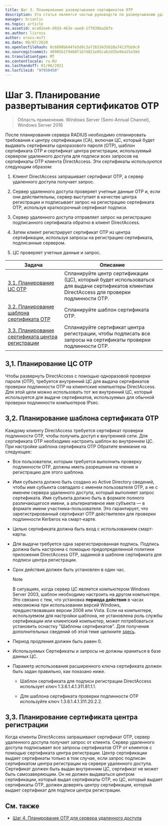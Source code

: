 ```yaml
---
title: Шаг 3. Планирование развертывания сертификатов OTP
description: Эта статья является частью руководств по развертыванию удаленного доступа с помощью проверки подлинности OTP в Windows Server 2016.
manager: brianlic
ms.topic: article
ms.assetid: eca02eeb-d92d-463e-aae0-1f7038ba26fe
ms.author: lizross
author: eross-msft
ms.date: 08/07/2020
ms.openlocfilehash: 8c6898b6447e5d8c3a72653435028a7413fbb9c9
ms.sourcegitcommit: 40905b1f9d68f1b7d821e05cab2d35e9b425e38d
ms.translationtype: MT
ms.contentlocale: ru-RU
ms.lasthandoff: 01/06/2021
ms.locfileid: "97950450"
---
```

# <a name="step-3-plan-otp-certificate-deployment"></a>Шаг 3. Планирование развертывания сертификатов OTP

>Область применения. Windows Server (Semi-Annual Channel), Windows Server 2016

После планирования сервера RADIUS необходимо спланировать требования к центру сертификации (CA), включая ЦС, который будет выдавать сертификаты одноразового пароля (OTP), шаблон сертификата OTP и сертификат центра регистрации, используемый сервером удаленного доступа для подписи всех запросов на сертификаты OTP клиента DirectAccess. Эти сертификаты используются следующим образом:

1.  Клиент DirectAccess запрашивает сертификат OTP, а сервер удаленного доступа получает запрос.

2.  Сервер удаленного доступа проверяет учетные данные OTP и, если они действительны, сервер выступает в качестве центра регистрации и подписывает запрос на регистрацию сертификата OTP, используя краткосрочный сертификат подписи.

3.  Сервер удаленного доступа отправляет запрос на регистрацию подписанного сертификата обратно в клиент DirectAccess.

4.  Затем клиент регистрирует сертификат OTP из центра сертификации, используя запросы на регистрацию сертификата, подписанные сервером.

5.  ЦС проверяет учетные данные и запрос.

|Задача|Описание|
|----|--------|
|[3,1. Планирование ЦС OTP](#bkmk_3_1_CA)|Спланируйте центр сертификации (ЦС), который будет использоваться для выдачи сертификатов клиентам DirectAccess для проверки подлинности OTP.|
|[3,2. Планирование шаблона сертификата OTP](#bkmk_3_2_OTP_Cert)|Спланируйте шаблон сертификата OTP.|
|[3,3. Планирование сертификата центра регистрации](#bkmk_33RACert)|Спланируйте сертификат центра регистрации, чтобы подписать все запросы на сертификаты проверки подлинности OTP.|

## <a name="31-plan-the-otp-ca"></a><a name="bkmk_3_1_CA"></a>3,1. Планирование ЦС OTP
Чтобы развернуть DirectAccess с помощью одноразовой проверки пароля (OTP), требуется внутренний ЦС для выдача сертификатов проверки подлинности OTP на клиентские компьютеры DirectAccess. Для этой цели можно использовать тот же внутренний ЦС, который используется для выдаче сертификатов, используемых для обычной проверки подлинности компьютеров IPsec.

## <a name="32-plan-the-otp-certificate-template"></a><a name="bkmk_3_2_OTP_Cert"></a>3,2. Планирование шаблона сертификата OTP
Каждому клиенту DirectAccess требуется сертификат проверки подлинности OTP, чтобы получить доступ к внутренней сети. Для сертификата OTP необходимо настроить шаблон во внутреннем ЦС. При настройке шаблона сертификата OTP Обратите внимание на следующее:

-   Все пользователи, которым требуется выполнить проверку подлинности OTP, должны иметь разрешения на чтение и регистрацию для этого шаблона.

-   Имя субъекта должно быть создано из Active Directory сведений, чтобы имя субъекта совпадало с именем пользователя OTP, а не с именем сервера удаленного доступа, который выполняет запрос сертификата. Имя субъекта должно быть в формате полного различающегося имени, а альтернативное имя субъекта — в формате имени участника-пользователя. Это гарантирует, что зарегистрированный сертификат OTP действителен для проверки подлинности Kerberos на смарт-карте.

-   Целью сертификата должна быть вход с использованием смарт-карты.

-   Для выдачи требуется одна зарегистрированная подпись. Подпись должна быть настроена с помощью предопределенной политики приложения DirectAccess OTP, заданной в шаблоне сертификата для подписи центра регистрации.

-   Срок действия должен быть установлен в один час.

    > [!NOTE]
    > В ситуациях, когда сервер ЦС является компьютером Windows Server 2003, шаблон необходимо настроить на другом компьютере. Это связано с тем, что установка **периода действия** в часах невозможна при использовании версий Windows, предшествовавших версии 2008 или Vista. Если на компьютере, используемом для настройки шаблона, не установлена роль службы сертификации или клиентский компьютер, может потребоваться установить оснастку "Шаблоны сертификатов". Для получения дополнительных сведений об этой теме щелкните [здесь](/previous-versions/windows/it-pro/windows-server-2008-R2-and-2008/cc732445(v=ws.11)).

-   Период продления должен быть равен 0.

-   Используемых Сертификаты и запросы не должны храниться в базе данных ЦС.

-   Параметр использования расширенного ключа сертификата должен быть задан правильно, как показано ниже.

    -   Шаблон сертификата для подписи регистрации DirectAccess использует ключ 1.3.6.1.4.1.311.81.1.1.

    -   Для шаблона сертификата проверки подлинности OTP используйте ключ 1.3.6.1.4.1.311.20.2.2.

## <a name="33-plan-the-registration-authority-certificate"></a><a name="bkmk_33RACert"></a>3,3. Планирование сертификата центра регистрации
Когда клиенты DirectAccess запрашивают сертификат OTP, сервер удаленного доступа получает запрос от клиента. Сервер удаленного доступа подписывает все запросы сертификатов OTP от клиентов с помощью сертификата центра регистрации. Центр сертификации выдает сертификаты только в том случае, если запрос подписан сертификатом центра регистрации на сервере удаленного доступа. Сертификат должен быть выдан внутренним ЦС, сертификат не может быть самозаверяющим. Он не должен выдаваться центром сертификации, который выдал сертификаты OTP, но ЦС, который выдает сертификаты OTP, должен доверять центру сертификации, который выдает сертификат для подписи центра регистрации.

## <a name="see-also"></a><a name="BKMK_Links"></a> См. также

-   [Шаг 4. Планирование OTP для сервера удаленного доступа](Step-4-Plan-for-OTP-on-the-Remote-Access-Server.md)

